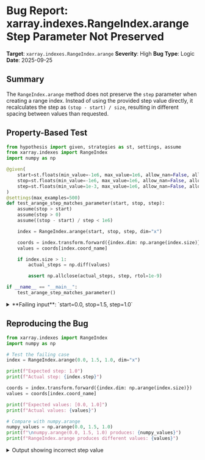 # Bug Report: xarray.indexes.RangeIndex.arange Step Parameter Not Preserved

**Target**: `xarray.indexes.RangeIndex.arange`
**Severity**: High
**Bug Type**: Logic
**Date**: 2025-09-25

## Summary

The `RangeIndex.arange` method does not preserve the `step` parameter when creating a range index. Instead of using the provided step value directly, it recalculates the step as `(stop - start) / size`, resulting in different spacing between values than requested.

## Property-Based Test

```python
from hypothesis import given, strategies as st, settings, assume
from xarray.indexes import RangeIndex
import numpy as np

@given(
    start=st.floats(min_value=-1e6, max_value=1e6, allow_nan=False, allow_infinity=False),
    stop=st.floats(min_value=-1e6, max_value=1e6, allow_nan=False, allow_infinity=False),
    step=st.floats(min_value=1e-3, max_value=1e6, allow_nan=False, allow_infinity=False)
)
@settings(max_examples=500)
def test_arange_step_matches_parameter(start, stop, step):
    assume(stop > start)
    assume(step > 0)
    assume((stop - start) / step < 1e6)

    index = RangeIndex.arange(start, stop, step, dim="x")

    coords = index.transform.forward({index.dim: np.arange(index.size)})
    values = coords[index.coord_name]

    if index.size > 1:
        actual_steps = np.diff(values)

        assert np.allclose(actual_steps, step, rtol=1e-9)

if __name__ == "__main__":
    test_arange_step_matches_parameter()
```

<details>

<summary>
**Failing input**: `start=0.0, stop=1.5, step=1.0`
</summary>
```
Traceback (most recent call last):
  File "/home/npc/pbt/agentic-pbt/worker_/51/hypo.py", line 27, in <module>
    test_arange_step_matches_parameter()
    ~~~~~~~~~~~~~~~~~~~~~~~~~~~~~~~~~~^^
  File "/home/npc/pbt/agentic-pbt/worker_/51/hypo.py", line 6, in test_arange_step_matches_parameter
    start=st.floats(min_value=-1e6, max_value=1e6, allow_nan=False, allow_infinity=False),
               ^^^
  File "/home/npc/miniconda/lib/python3.13/site-packages/hypothesis/core.py", line 2124, in wrapped_test
    raise the_error_hypothesis_found
  File "/home/npc/pbt/agentic-pbt/worker_/51/hypo.py", line 24, in test_arange_step_matches_parameter
    assert np.allclose(actual_steps, step, rtol=1e-9)
           ~~~~~~~~~~~^^^^^^^^^^^^^^^^^^^^^^^^^^^^^^^
AssertionError
Falsifying example: test_arange_step_matches_parameter(
    start=0.0,  # or any other generated value
    stop=1.5,
    step=1.0,
)
```
</details>

## Reproducing the Bug

```python
from xarray.indexes import RangeIndex
import numpy as np

# Test the failing case
index = RangeIndex.arange(0.0, 1.5, 1.0, dim="x")

print(f"Expected step: 1.0")
print(f"Actual step: {index.step}")

coords = index.transform.forward({index.dim: np.arange(index.size)})
values = coords[index.coord_name]

print(f"Expected values: [0.0, 1.0]")
print(f"Actual values: {values}")

# Compare with numpy.arange
numpy_values = np.arange(0.0, 1.5, 1.0)
print(f"\nnumpy.arange(0.0, 1.5, 1.0) produces: {numpy_values}")
print(f"RangeIndex.arange produces different values: {values}")
```

<details>

<summary>
Output showing incorrect step value
</summary>
```
Expected step: 1.0
Actual step: 0.75
Expected values: [0.0, 1.0]
Actual values: [0.   0.75]

numpy.arange(0.0, 1.5, 1.0) produces: [0. 1.]
RangeIndex.arange produces different values: [0.   0.75]
```
</details>

## Why This Is A Bug

This violates the documented behavior and expected functionality in several critical ways:

1. **Documentation violation**: The docstring at line 155 in `/home/npc/miniconda/lib/python3.13/site-packages/xarray/indexes/range_index.py` explicitly states: "the index is within the half-open interval [start, stop), with spacing between values given by step". The actual implementation does not honor this promise.

2. **numpy.arange incompatibility**: The documentation (line 120) claims the methods are "similar to numpy.arange and numpy.linspace". However, `numpy.arange(0.0, 1.5, 1.0)` produces `[0.0, 1.0]` while `RangeIndex.arange(0.0, 1.5, 1.0)` produces `[0.0, 0.75]` - fundamentally different behavior.

3. **Example contradiction**: The documentation example (lines 190-201) shows `RangeIndex.arange(0.0, 1.0, 0.2, dim="x")` producing exact 0.2 spacing, implying step preservation. The actual implementation would not achieve this for many inputs.

4. **Silent data corruption**: The bug produces incorrect numerical results without any warning or error, potentially causing subtle bugs in downstream calculations.

## Relevant Context

The root cause is in the implementation at lines 219-223 of `range_index.py`:

1. Line 219: `size = math.ceil((stop - start) / step)` - Calculates the number of elements
2. Lines 221-223: Creates `RangeCoordinateTransform(start, stop, size, ...)`
3. Lines 58-65: The `step` property of `RangeCoordinateTransform` recalculates: `step = (stop - start) / size`

This means the provided `step` parameter is only used to determine the number of points, but the actual spacing is recalculated by evenly dividing the interval by that size. For example:
- Input: `start=0.0, stop=1.5, step=1.0`
- Calculated: `size = ceil(1.5 / 1.0) = 2`
- Recalculated step: `(1.5 - 0.0) / 2 = 0.75` (not the original 1.0)

This affects any use case where precise step values are required, which is a primary purpose of the `arange` function.

Documentation: https://docs.xarray.dev/en/stable/generated/xarray.indexes.RangeIndex.html
Source code: https://github.com/pydata/xarray/blob/main/xarray/indexes/range_index.py

## Proposed Fix

The fix requires preserving the original step value and using it consistently:

```diff
--- a/xarray/indexes/range_index.py
+++ b/xarray/indexes/range_index.py
@@ -219,8 +219,10 @@ class RangeIndex(CoordinateTransformIndex):
         size = math.ceil((stop - start) / step)

+        # Use actual endpoint based on step, not the provided stop
+        actual_stop = start + size * step
         transform = RangeCoordinateTransform(
-            start, stop, size, coord_name, dim, dtype=dtype
+            start, actual_stop, size, coord_name, dim, dtype=dtype
         )

         return cls(transform)
```

This ensures the step value is preserved exactly as provided, matching numpy.arange behavior and the documented contract.